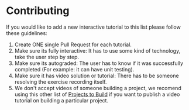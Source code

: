 # Contributing

If you would like to add a new interactive tutorial to this list please follow these guidelines:

1. Create ONE single Pull Request for each tutorial.
2. Make sure its fully interactive: It has to use some kind of technology, take the user step by step.
3. Make sure its autograded: The user has to know if it was successfully completed (For example: it can have unit testing).
4. Make sure it has video solution or tutorial: There has to be someone resolving the exercise recording itself.
5. We don't accept videos of someone building a project, we recomend using this other list of [Projects to Build](https://github.com/breatheco-de/learn-by-doing) if you want to publish a video tutorial on building a particular project.
